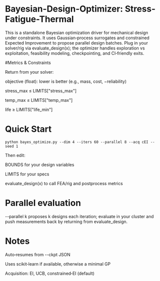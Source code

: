 # Bayesian-Design-Optimizer: Stress-Fatigue-Thermal

This is a standalone Bayesian optimization driver for mechanical design under constraints. It uses Gaussian‑process surrogates and constrained Expected Improvement to propose parallel design batches. Plug in your solver/rig via evaluate_design(x); the optimizer handles exploration vs exploitation, feasibility modeling, checkpointing, and CI‑friendly exits.

#Metrics & Constraints

Return from your solver:

objective (float): lower is better (e.g., mass, cost, −reliability)

stress_max ≤ LIMITS["stress_max"]

temp_max ≤ LIMITS["temp_max"]

life ≥ LIMITS["life_min"]

# Quick Start
```
python bayes_optimize.py --dim 4 --iters 60 --parallel 8 --acq cEI --seed 1
```
Then edit:

BOUNDS for your design variables

LIMITS for your specs

evaluate_design(x) to call FEA/rig and postprocess metrics

# Parallel evaluation

--parallel k proposes k designs each iteration; evaluate in your cluster and push measurements back by returning from evaluate_design.

# Notes

Auto‑resumes from --ckpt JSON

Uses scikit‑learn if available, otherwise a minimal GP

Acquisition: EI, UCB, constrained‑EI (default)
